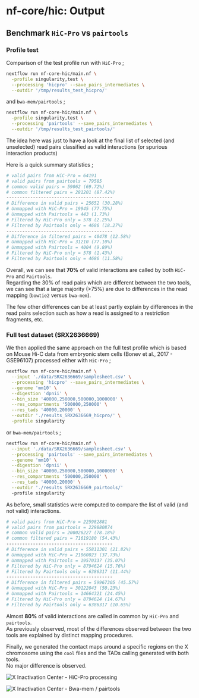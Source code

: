 # nf-core/hic: Output

## Benchmark `HiC-Pro` vs `pairtools`

### Profile test

Comparison of the test profile run with `HiC-Pro` ;

```bash
nextflow run nf-core-hic/main.nf \
  -profile singularity,test \
  --processing 'hicpro' --save_pairs_intermediates \
  --outdir '/tmp/results_test_hicpro/'
```

and `bwa-mem/pairtools` ;

```bash
nextflow run nf-core-hic/main.nf \
  -profile singularity,test \
  --processing 'pairtools' --save_pairs_intermediates \
  --outdir '/tmp/results_test_pairtools/'
```

The idea here was just to have a look at the final list of selected (and unselected) 
read pairs classified as valid interactions (or spurious interaction products)

Here is a quick summary statistics ;

```bash
# valid pairs from HiC-Pro = 64191
# valid pairs from pairtools = 79585
# common valid pairs = 59062 (69.72%)
# common filtered pairs = 281201 (87.42%)
----------------------------------------
# Difference in valid pairs = 25652 (30.28%)
# Unmapped with HiC-Pro = 19945 (77.75%)
# Unmapped with Pairtools = 443 (1.73%)
# Filtered by HiC-Pro only = 578 (2.25%)
# Filtered by Pairtools only = 4686 (18.27%)
----------------------------------------
# Difference in filtered pairs = 40478 (12.58%)
# Unmapped with HiC-Pro = 31210 (77.10%)
# Unmapped with Pairtools = 4004 (9.89%)
# Filtered by HiC-Pro only = 578 (1.43%)
# Filtered by Pairtools only = 4686 (11.58%)
```

Overall, we can see that **70%** of valid interactions are called by both `HiC-Pro` and `Pairtools`.  
Regarding the 30% of read pairs which are different between the two tools, we can see that a large
majority (>75%) are due to differences in the read mapping (`bowtie2` versus `bwa-mem`).  

The few other differences can be at least partly explain by differences in the read pairs selection such as how a read is assigned
to a restriction fragments, etc.

### Full test dataset (SRX2636669)

We then applied the same approach on the full test profile which is based on Mouse Hi-C data from embryonic stem cells
(Bonev et al., 2017 - GSE96107) processed either with `HiC-Pro` ;

```bash
nextflow run nf-core-hic/main.nf \
  --input './data/SRX2636669/samplesheet.csv' \
  --processing 'hicpro' --save_pairs_intermediates \
  --genome 'mm10' \
  --digestion 'dpnii' \
  --bin_size '40000,250000,500000,1000000' \
  --res_compartments '500000,250000' \
  --res_tads '40000,20000' \
  --outdir './results_SRX2636669_hicpro/' \
  -profile singularity 
```

or `bwa-mem/pairtools` ;

```bash
nextflow run nf-core-hic/main.nf \
  --input './data/SRX2636669/samplesheet.csv' \
  --processing 'pairtools' --save_pairs_intermediates \
  --genome 'mm10' \
  --digestion 'dpnii' \
  --bin_size '40000,250000,500000,1000000' \
  --res_compartments '500000,250000' \
  --res_tads '40000,20000' \
  --outdir './results_SRX2636669_pairtools/'
  -profile singularity
```

As before, small statistics were computed to compare the list of valid (and not valid) interactions.

```bash
# valid pairs from HiC-Pro = 225982881
# valid pairs from pairtools = 229880874
# common valid pairs = 200026227 (78.18%)
# common filtered pairs = 71619180 (54.43%)
----------------------------------------
# Difference in valid pairs = 55811301 (21.82%)
# Unmapped with HiC-Pro = 21060023 (37.73%)
# Unmapped with Pairtools = 19570337 (35.07%)
# Filtered by HiC-Pro only = 8794624 (15.76%)
# Filtered by Pairtools only = 6386317 (11.44%)
----------------------------------------
# Difference in filtered pairs = 59967305 (45.57%)
# Unmapped with HiC-Pro = 30122043 (50.23%)
# Unmapped with Pairtools = 14664321 (24.45%)
# Filtered by HiC-Pro only = 8794624 (14.67%)
# Filtered by Pairtools only = 6386317 (10.65%)
```

Almost **80%** of valid interactions are called in common by `HiC-Pro` and `pairtools`.  
As previously observed, most of the differences observed between the two tools are
explained by distinct mapping procedures.


Finally, we generated the contact maps around a specific regions on the X chromosome
using the `cool` files and the TADs calling generated with both tools.  
No major difference is observed.

![X Inactivation Center - HiC-Pro processing](./image/SRX2636669_hicpro_pygentracks.png)

![X Inactivation Center - Bwa-mem / pairtools](./image/SRX2636669_pairtools_pygentracks.png)





